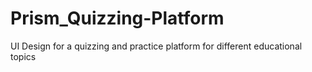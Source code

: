 # Prism_Quizzing-Platform
UI Design for a quizzing and practice platform for different educational topics
